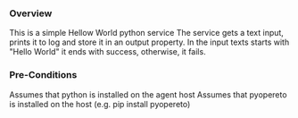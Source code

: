 ### Overview
This is a simple Hellow World python service 
The service gets a text input, prints it to log and store it in an output property. In the input texts starts with "Hello World" it ends with success, otherwise, it fails.

### Pre-Conditions
Assumes that python is installed on the agent host
Assumes that pyopereto is installed on the host (e.g. pip install pyopereto)

